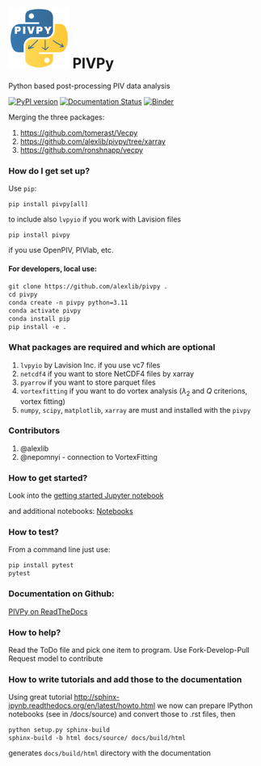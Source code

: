 


#  <img src="pivpy_logo.png" alt="PIVPy" width="120" height="120">  PIVPy 

Python based post-processing PIV data analysis


[![PyPI version](https://badge.fury.io/py/pivpy.svg)](https://badge.fury.io/py/pivpy)
[![Documentation Status](https://readthedocs.org/projects/pivpy/badge/?version=latest)](https://pivpy.readthedocs.io/en/latest/?badge=latest)
[![Binder](https://mybinder.org/badge_logo.svg)](https://mybinder.org/v2/gh/alexlib/pivpy/master?filepath=examples%2Fnotebooks%2FGetting_Started.ipynb)



Merging the three packages: 
1. https://github.com/tomerast/Vecpy
2. https://github.com/alexlib/pivpy/tree/xarray
3. https://github.com/ronshnapp/vecpy


### How do I get set up? ###

Use `pip`:  

    pip install pivpy[all]

to include also `lvpyio` if you work with Lavision files

    pip install pivpy

if you use OpenPIV, PIVlab, etc. 

#### For developers, local use: 

    git clone https://github.com/alexlib/pivpy .
    cd pivpy
    conda create -n pivpy python=3.11
    conda activate pivpy
    conda install pip
    pip install -e .

   
### What packages are required and which are optional

1. `lvpyio` by Lavision Inc. if you use vc7 files
2. `netcdf4` if you want to store NetCDF4 files by xarray
3. `pyarrow` if you want to store parquet files
4. `vortexfitting` if you want to do vortex analysis ($\lambda_2$ and $Q$ criterions, vortex fitting) 
5. `numpy`, `scipy`, `matplotlib`, `xarray` are must and installed with the `pivpy`

 
### Contributors

1. @alexlib
2. @nepomnyi - connection to VortexFitting 

    
### How to get started? 

Look into the [getting started Jupyter notebook](https://github.com/alexlib/pivpy/blob/master/examples/notebooks/Getting_Started.ipynb)

and additional notebooks:
[Notebooks](https://github.com/alexlib/pivpy/blob/master/examples/notebooks/)

### How to test? ### 

From a command line just use:

    pip install pytest
    pytest
    
### Documentation on Github:

[PIVPy on ReadTheDocs](http://pivpy.readthedocs.io)

### How to help? ###

Read the ToDo file and pick one item to program. Use Fork-Develop-Pull Request model to 
contribute

### How to write tutorials and add those to the documentation ###

Using great tutorial http://sphinx-ipynb.readthedocs.org/en/latest/howto.html we now can 
prepare IPython notebooks (see in /docs/source) and convert those to .rst files, then 

    python setup.py sphinx-build
    sphinx-build -b html docs/source/ docs/build/html
    
generates ```docs/build/html``` directory with the documentation
